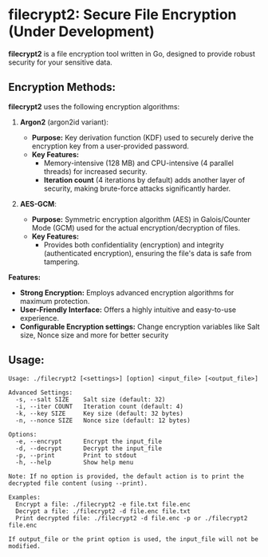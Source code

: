 # filecrypt2: Secure File Encryption (Under Development)

**filecrypt2** is a file encryption tool written in Go, designed to provide robust security for your sensitive data.

## Encryption Methods:

**filecrypt2** uses the following encryption algorithms:

1. **Argon2** (argon2id variant):  
   - **Purpose:** Key derivation function (KDF) used to securely derive the encryption key from a user-provided password.  
   - **Key Features:**  
     - Memory-intensive (128 MB) and CPU-intensive (4 parallel threads) for increased security.  
     - **Iteration count** (4 iterations by default) adds another layer of security, making brute-force attacks significantly harder.  
   
2. **AES-GCM**:  
   - **Purpose:** Symmetric encryption algorithm (AES) in Galois/Counter Mode (GCM) used for the actual encryption/decryption of files.  
   - **Key Features:**  
     - Provides both confidentiality (encryption) and integrity (authenticated encryption), ensuring the file's data is safe from tampering.

**Features:**

* **Strong Encryption:** Employs advanced encryption algorithms for maximum protection.
* **User-Friendly Interface:** Offers a highly intuitive and easy-to-use experience.
* **Configurable Encryption settings:** Change encryption variables like Salt size, Nonce size and more for better security

## Usage:
```
Usage: ./filecrypt2 [<settings>] [option] <input_file> [<output_file>]

Advanced Settings:
  -s, --salt SIZE    Salt size (default: 32)
  -i, --iter COUNT   Iteration count (default: 4)
  -k, --key SIZE     Key size (default: 32 bytes)
  -n, --nonce SIZE   Nonce size (default: 12 bytes)

Options:
  -e, --encrypt      Encrypt the input_file
  -d, --decrypt      Decrypt the input_file
  -p, --print        Print to stdout
  -h, --help         Show help menu

Note: If no option is provided, the default action is to print the decrypted file content (using --print).

Examples:
  Encrypt a file: ./filecrypt2 -e file.txt file.enc
  Decrypt a file: ./filecrypt2 -d file.enc file.txt
  Print decrypted file: ./filecrypt2 -d file.enc -p or ./filecrypt2 file.enc

If output_file or the print option is used, the input_file will not be modified.
```
